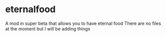 # eternalfood
A mod in super beta that allows you to have eternal food
There are no files at the moment but I will be adding things
